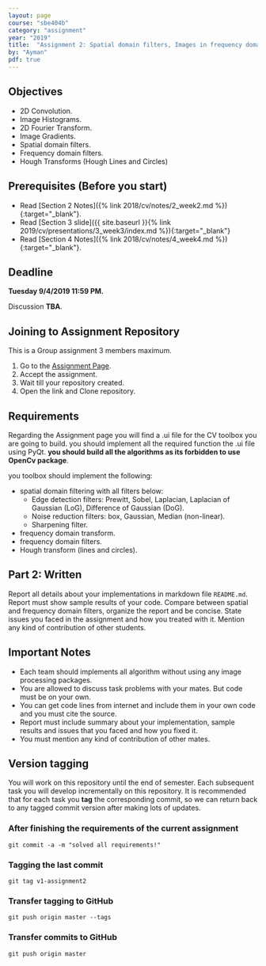 ```yaml
---
layout: page
course: "sbe404b"
category: "assignment"
year: "2019"
title:  "Assignment 2: Spatial domain filters, Images in frequency domain, and Hough Transforms"
by: "Ayman"
pdf: true
---
```



## Objectives

* 2D Convolution.
* Image Histograms.
* 2D Fourier Transform.
* Image Gradients.
* Spatial domain filters.
* Frequency domain filters.
* Hough Transforms (Hough Lines and Circles)

## Prerequisites (Before you start)

* Read [Section 2 Notes]({% link 2018/cv/notes/2_week2.md %}){:target="_blank"}.
* Read [Section 3 slide]({{ site.baseurl }}{% link 2019/cv/presentations/3_week3/index.md %}){:target="_blank"}
* Read [Section 4 Notes]({% link 2018/cv/notes/4_week4.md %}){:target="_blank"}.


## Deadline

**Tuesday 9/4/2019 11:59 PM.**

Discussion **TBA**.

## Joining to Assignment Repository

This is a Group assignment 3 members maximum.

1. Go to the [Assignment Page](https://classroom.github.com/g/VKu8qGpP).
2. Accept the assignment.
3. Wait till your repository created.
4. Open the link and Clone repository.

## Requirements

Regarding the Assignment page you will find a .ui file for the CV toolbox you are going to build. you should implement all the required function the .ui file using PyQt. **you should build all the algorithms as its forbidden to use OpenCv package**.

you toolbox should implement the following:

* spatial domain filtering with all filters below:
    * Edge detection filters: Prewitt, Sobel, Laplacian, Laplacian of Gaussian (LoG), Difference of Gaussian (DoG).
    * Noise reduction filters: box, Gaussian, Median (non-linear).
    * Sharpening filter.
* frequency domain transform.
* frequency domain filters.
* Hough transform (lines and circles).

## Part 2: Written

Report all details about your implementations in markdown file `README.md`. Report must show sample results of your code. Compare between spatial and frequency domain filters, organize the report and be concise. State issues you faced in the assignment and how you treated with it. Mention any kind of contribution of other students.


## Important Notes 

* Each team should implements all algorithm without using any image processing packages. 
* You are allowed to discuss task problems with your mates. But code must be on your own.
* You can get code lines from internet and include them in your own code and you must cite the source.
* Report must include summary about your implementation, sample results and issues that you faced and how you fixed it.
* You must mention any kind of contribution of other mates.

## Version tagging

You will work on this repository until the end of semester. Each subsequent task you will develop incrementally on this repository. It is recommended that for each task you **tag** the corresponding commit, so we can return back to any tagged commit version after making lots of updates.

### After finishing the requirements of the current assignment

```terminal
git commit -a -m "solved all requirements!"
```

### Tagging the last commit

```terminal
git tag v1-assignment2
```

### Transfer tagging to GitHub

```terminal
git push origin master --tags
```

### Transfer commits to GitHub

```terminal
git push origin master
```